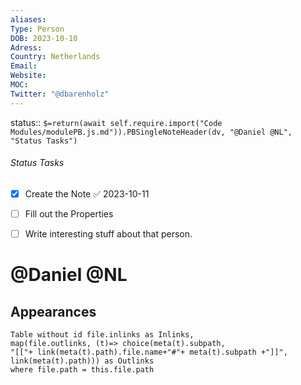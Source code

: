 ```yaml
---
aliases: 
Type: Person
DOB: 2023-10-10
Adress: 
Country: Netherlands
Email: 
Website: 
MOC: 
Twitter: "@dbarenholz"
---
```


status::  `$=return(await self.require.import("Code Modules/modulePB.js.md")).PBSingleNoteHeader(dv, "@Daniel @NL", "Status Tasks")`

###### Status Tasks
- [x] Create the Note ✅ 2023-10-11
- [ ] Fill out the Properties
- [ ] Write interesting stuff about that person.


# @Daniel @NL


## Appearances

```dataview
Table without id file.inlinks as Inlinks, 
map(file.outlinks, (t)=> choice(meta(t).subpath, 
"[["+ link(meta(t).path).file.name+"#"+ meta(t).subpath +"]]", 
link(meta(t).path))) as Outlinks
where file.path = this.file.path
```



